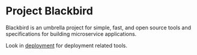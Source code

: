 # Project Blackbird

Blackbird is an umbrella project for simple, fast, and open source tools and specifications for building microservice applications. 

Look in [deployment](deployment/README.md) for deployment related tools.
